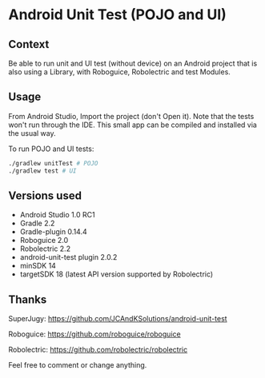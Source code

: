 Android Unit Test (POJO and UI)
====

Context
----

Be able to run unit and UI test (without device) on an Android project that is also using a Library, with Roboguice, Robolectric and test Modules.


Usage
----

From Android Studio, Import the project (don't Open it). Note that the tests won't run through the IDE. This small app can be compiled and installed via the usual way.

To run POJO and UI tests:

```sh
./gradlew unitTest # POJO
./gradlew test # UI
```

Versions used
----

* Android Studio 1.0 RC1
* Gradle 2.2
* Gradle-plugin 0.14.4
* Roboguice 2.0
* Robolectric 2.2
* android-unit-test plugin 2.0.2
* minSDK 14
* targetSDK 18 (latest API version supported by Robolectric)


Thanks
----

SuperJugy: https://github.com/JCAndKSolutions/android-unit-test

Roboguice: https://github.com/roboguice/roboguice

Robolectric: https://github.com/robolectric/robolectric

Feel free to comment or change anything.
